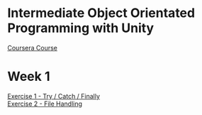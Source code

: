 # Intermediate Object Orientated Programming with Unity
[Coursera Course](https://www.coursera.org/learn/intermediate-object-oriented-programming-unity-games/home/welcome)

# Week 1
[Exercise 1 - Try / Catch / Finally](https://github.com/beef-erikson/IntermediateOOPUnity/blob/master/Exercise1/Program.cs)<br />
[Exercise 2 - File Handling](https://github.com/beef-erikson/IntermediateOOPUnity/blob/master/Exercise2/Program.cs)<br />

